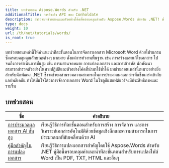 ```yaml
---
title: บทช่วยสอน Aspose.Words สำหรับ .NET
additionalTitle: การอ้างอิง API ของ Conholdate
description: สำรวจบทช่วยสอนและตัวอย่างโค้ดที่ครอบคลุมสำหรับ Aspose.Words สำหรับ .NET! ตั้งแต่ขั้นพื้นฐานสำหรับผู้เริ่มต้นจนถึงคุณลักษณะขั้นสูง ให้คำแนะนำทีละขั้นตอน
type: docs
weight: 10
url: /th/net/tutorials/words/
is_root: true
---
```


บทช่วยสอนเหล่านี้ให้คำแนะนำทีละขั้นตอนในการจัดการเอกสาร Microsoft Word ด้วยโปรแกรม ซึ่งครอบคลุมคุณลักษณะต่างๆ มากมาย ตั้งแต่การทำงานพื้นฐาน เช่น การสร้างและแก้ไขเอกสาร ไปจนถึงการดำเนินการขั้นสูง เช่น การผสานจดหมาย การแปลงเอกสาร และการเข้ารหัส นักพัฒนาสามารถสำรวจตัวอย่างในทางปฏิบัติและตัวอย่างโค้ดที่นำมาใช้ซ้ำได้ บทช่วยสอนเหล่านี้เหมาะอย่างยิ่งสำหรับนักพัฒนา .NET ซึ่งจะช่วยผสานรวมความสามารถในการประมวลผลเอกสารที่แข็งแกร่งเข้ากับแอปพลิเคชัน ทำให้มั่นใจได้ว่าการจัดการเอกสาร Word ในโซลูชันซอฟต์แวร์จะมีประสิทธิภาพและราบรื่น

## บทช่วยสอน
| ชื่อ | คำอธิบาย |
| --- | --- | 
| [การประมวลผลเอกสาร AI ขั้นสูง](./advanced-ai-document-processing/) | เรียนรู้วิธีการทีละขั้นตอนสำหรับการสร้าง การจัดการ และการวิเคราะห์เอกสารอัตโนมัติด้วยข้อมูลเชิงลึกและความสามารถในการประมวลผลที่ขับเคลื่อนด้วย AI |
| [คู่มือสำคัญในการแปลงเอกสาร](./essential-guide-document-conversions/) | เรียนรู้วิธีการแปลงเอกสารสำคัญโดยใช้ Aspose.Words สำหรับ .NET คู่มือนี้ครอบคลุมคำแนะนำทีละขั้นตอนสำหรับการแปลงไฟล์ Word เป็น PDF, TXT, HTML และอื่นๆ | 